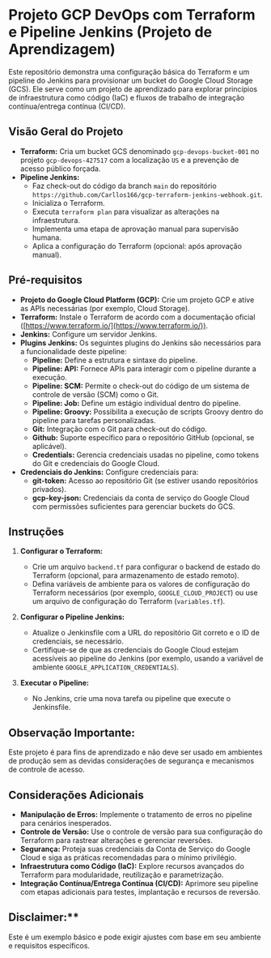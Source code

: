 # Projeto GCP DevOps com Terraform e Pipeline Jenkins (Projeto de Aprendizagem)

Este repositório demonstra uma configuração básica do Terraform e um pipeline do Jenkins para provisionar um bucket do Google Cloud Storage (GCS). Ele serve como um projeto de aprendizado para explorar princípios de infraestrutura como código (IaC) e fluxos de trabalho de integração contínua/entrega contínua (CI/CD).

## Visão Geral do Projeto

* **Terraform:** Cria um bucket GCS denominado `gcp-devops-bucket-001` no projeto `gcp-devops-427517` com a localização `US` e a prevenção de acesso público forçada.
* **Pipeline Jenkins:**
    * Faz check-out do código da branch `main` do repositório `https://github.com/Carllos166/gcp-terraform-jenkins-webhook.git`.
    * Inicializa o Terraform.
    * Executa `terraform plan` para visualizar as alterações na infraestrutura.
    * Implementa uma etapa de aprovação manual para supervisão humana.
    * Aplica a configuração do Terraform (opcional: após aprovação manual).

## Pré-requisitos

* **Projeto do Google Cloud Platform (GCP):** Crie um projeto GCP e ative as APIs necessárias (por exemplo, Cloud Storage).
* **Terraform:** Instale o Terraform de acordo com a documentação oficial ([https://www.terraform.io/](https://www.terraform.io/)).
* **Jenkins:** Configure um servidor Jenkins.
* **Plugins Jenkins:** Os seguintes plugins do Jenkins são necessários para a funcionalidade deste pipeline:
   * **Pipeline:** Define a estrutura e sintaxe do pipeline.
   * **Pipeline: API:** Fornece APIs para interagir com o pipeline durante a execução.
   * **Pipeline: SCM:** Permite o check-out do código de um sistema de controle de versão (SCM) como o Git.
   * **Pipeline: Job:** Define um estágio individual dentro do pipeline.
   * **Pipeline: Groovy:** Possibilita a execução de scripts Groovy dentro do pipeline para tarefas personalizadas.
   * **Git:** Integração com o Git para check-out do código.
   * **Github:** Suporte específico para o repositório GitHub (opcional, se aplicável).
   * **Credentials:** Gerencia credenciais usadas no pipeline, como tokens do Git e credenciais do Google Cloud.
* **Credenciais do Jenkins:** Configure credenciais para:
    * **git-token:** Acesso ao repositório Git (se estiver usando repositórios privados).
    * **gcp-key-json:** Credenciais da conta de serviço do Google Cloud com permissões suficientes para gerenciar buckets do GCS.

## Instruções

1. **Configurar o Terraform:**
    * Crie um arquivo `backend.tf` para configurar o backend de estado do Terraform (opcional, para armazenamento de estado remoto).
    * Defina variáveis de ambiente para os valores de configuração do Terraform necessários (por exemplo, `GOOGLE_CLOUD_PROJECT`) ou use um arquivo de configuração do Terraform (`variables.tf`).

2. **Configurar o Pipeline Jenkins:**
    * Atualize o Jenkinsfile com a URL do repositório Git correto e o ID de credenciais, se necessário.
    * Certifique-se de que as credenciais do Google Cloud estejam acessíveis ao pipeline do Jenkins (por exemplo, usando a variável de ambiente `GOOGLE_APPLICATION_CREDENTIALS`).

3. **Executar o Pipeline:**
    * No Jenkins, crie uma nova tarefa ou pipeline que execute o Jenkinsfile.

## Observação Importante:

Este projeto é para fins de aprendizado e não deve ser usado em ambientes de produção sem as devidas considerações de segurança e mecanismos de controle de acesso.

## Considerações Adicionais

* **Manipulação de Erros:** Implemente o tratamento de erros no pipeline para cenários inesperados.
* **Controle de Versão:** Use o controle de versão para sua configuração do Terraform para rastrear alterações e gerenciar reversões.
* **Segurança:** Proteja suas credenciais da Conta de Serviço do Google Cloud e siga as práticas recomendadas para o mínimo privilégio.
* **Infraestrutura como Código (IaC):** Explore recursos avançados do Terraform para modularidade, reutilização e parametrização.
* **Integração Contínua/Entrega Contínua (CI/CD):** Aprimore seu pipeline com etapas adicionais para testes, implantação e recursos de reversão.

## Disclaimer:**

Este é um exemplo básico e pode exigir ajustes com base em seu ambiente e requisitos específicos.
